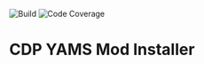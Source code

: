 ![Build](https://github.com/effisso/mc-mod-installer/actions/workflows/verify_push.yml/badge.svg?branch=main)
![Code Coverage](https://img.shields.io/endpoint?url=https://gist.githubusercontent.com/effisso/075519841620519e9a42b32df632553b/raw/mc-mod-installer__heads_main.json)

# CDP YAMS Mod Installer


